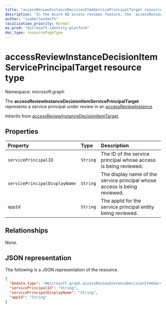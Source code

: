 ```yaml
---
title: "accessReviewInstanceDecisionItemServicePrincipalTarget resource type"
description: "In the Azure AD access reviews feature, the `accessReviewInstanceDecisionItemServicePrincipalTarget` represents the target of a review as a service principal target."
author: "isabelleatmsft"
localization_priority: Normal
ms.prod: "microsoft-identity-platform"
doc_type: resourcePageType
---
```


# accessReviewInstanceDecisionItemServicePrincipalTarget resource type

Namespace: microsoft.graph

The **accessReviewInstanceDecisionItemServicePrincipalTarget** represents a service principal under review in an [accessReviewInstance](accessreviewinstance.md).

Inherits from [accessReviewInstanceDecisionItemTarget](../resources/accessreviewinstancedecisionitemtarget.md).

## Properties
| Property                     | Type                      | Description |
| :--------------------------- | :------------------------ | :---------- |
| `servicePrincipalID`          |`String`  | The ID of the service principal whose access is being reviewed. |
| `servicePrincipalDisplayName`          |`String`  | The display name of the service principal whose access is being reviewed. |
| `appId`          |`String`  | The appId for the service principal entity being reviewed. |

## Relationships
None.

## JSON representation
The following is a JSON representation of the resource.
<!-- {
  "blockType": "resource",
  "@odata.type": "microsoft.graph.accessReviewInstanceDecisionItemServicePrincipalTarget"
}
-->
``` json
{
  "@odata.type": "#microsoft.graph.accessReviewInstanceDecisionItemServicePrincipalTarget",
  "servicePrincipalId": "String",
  "servicePrincipalDisplayName": "String",
  "appId": "String"
}
```
